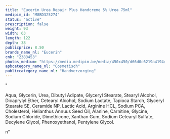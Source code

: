 ```yaml
---
title: "Eucerin Urea Repair Plus Handcreme 5% Urea 75ml"
medipim_id: "M8BD325274"
status: "active"
prescription: false
weight: 93
width: 63
length: 122
depth: 38
publicprice: 8.50
brands_name_nl: "Eucerin"
cnk: "2383453"
photos_medium: "https://media.medipim.be/media/450x450/d66d0c6219a419441c99be0f82a11248.jpg"
apbcategory_name_nl: "Cosmetisch"
publiccategory_name_nl: "Handverzorging"
---
```

"<p>Aqua, Glycerin, Urea, Dibutyl Adipate, Glyceryl Stearate, Stearyl Alcohol, Dicaprylyl Ether, Cetearyl Alcohol, Sodium Lactate, Tapioca Starch, Glyceryl Stearate SE, Ceramide NP, Lactic Acid, Arginine HCL, Sodium PCA, Cholesterol, Helianthus Annuus Seed Oil, Alanine, Carnitine, Glycine, Sodium Chloride, Dimethicone, Xanthan Gum, Sodium Cetearyl Sulfate, Decylene Glycol, Phenoxyethanol, Pentylene Glycol.</p>n"

